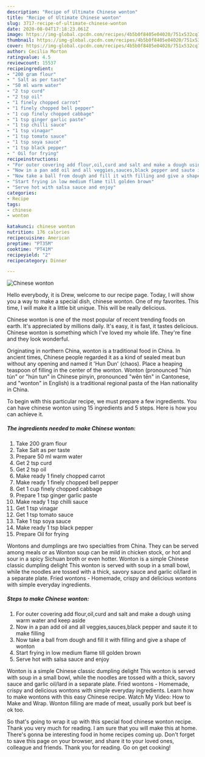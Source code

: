 ```yaml
---
description: "Recipe of Ultimate Chinese wonton"
title: "Recipe of Ultimate Chinese wonton"
slug: 3717-recipe-of-ultimate-chinese-wonton
date: 2020-08-04T17:18:23.061Z
image: https://img-global.cpcdn.com/recipes/4b5b0f8405e04020/751x532cq70/chinese-wonton-recipe-main-photo.jpg
thumbnail: https://img-global.cpcdn.com/recipes/4b5b0f8405e04020/751x532cq70/chinese-wonton-recipe-main-photo.jpg
cover: https://img-global.cpcdn.com/recipes/4b5b0f8405e04020/751x532cq70/chinese-wonton-recipe-main-photo.jpg
author: Cecilia Morton
ratingvalue: 4.5
reviewcount: 15537
recipeingredient:
- "200 gram flour"
- " Salt as per taste"
- "50 ml warm water"
- "2 tsp curd"
- "2 tsp oil"
- "1 finely chopped carrot"
- "1 finely chopped bell pepper"
- "1 cup finely chopped cabbage"
- "1 tsp ginger garlic paste"
- "1 tsp chilli sauce"
- "1 tsp vinagar"
- "1 tsp tomato sauce"
- "1 tsp soya sauce"
- "1 tsp black pepper"
- " Oil for frying"
recipeinstructions:
- "For outer covering add flour,oil,curd and salt and make a dough using warm water and keep aside"
- "Now in a pan add oil and all veggies,sauces,black pepper and saute it to make filling"
- "Now take a ball from dough and fill it with filling and give a shape of wonton"
- "Start frying in low medium flame till golden brown"
- "Serve hot with salsa sauce and enjoy"
categories:
- Recipe
tags:
- chinese
- wonton

katakunci: chinese wonton 
nutrition: 176 calories
recipecuisine: American
preptime: "PT35M"
cooktime: "PT41M"
recipeyield: "2"
recipecategory: Dinner

---
```



![Chinese wonton](https://img-global.cpcdn.com/recipes/4b5b0f8405e04020/751x532cq70/chinese-wonton-recipe-main-photo.jpg)

Hello everybody, it is Drew, welcome to our recipe page. Today, I will show you a way to make a special dish, chinese wonton. One of my favorites. This time, I will make it a little bit unique. This will be really delicious.

Chinese wonton is one of the most popular of recent trending foods on earth. It's appreciated by millions daily. It's easy, it is fast, it tastes delicious. Chinese wonton is something which I've loved my whole life. They're fine and they look wonderful.

Originating in northern China, wonton is a traditional food in China. In ancient times, Chinese people regarded it as a kind of sealed meat bun without any opening and named it &#39;Hun Dun&#39; (chaos). Place a heaping teaspoon of filling in the center of the wonton. Wonton (pronounced &#34;hún tún&#34; or &#34;hún tun&#34; in Chinese pinyin, pronounced &#34;wěn tēn&#34; in Cantonese, and &#34;wonton&#34; in English) is a traditional regional pasta of the Han nationality in China.


To begin with this particular recipe, we must prepare a few ingredients. You can have chinese wonton using 15 ingredients and 5 steps. Here is how you can achieve it.

<!--inarticleads1-->

##### The ingredients needed to make Chinese wonton:

1. Take 200 gram flour
1. Take  Salt as per taste
1. Prepare 50 ml warm water
1. Get 2 tsp curd
1. Get 2 tsp oil
1. Make ready 1 finely chopped carrot
1. Make ready 1 finely chopped bell pepper
1. Get 1 cup finely chopped cabbage
1. Prepare 1 tsp ginger garlic paste
1. Make ready 1 tsp chilli sauce
1. Get 1 tsp vinagar
1. Get 1 tsp tomato sauce
1. Take 1 tsp soya sauce
1. Make ready 1 tsp black pepper
1. Prepare  Oil for frying


Wontons and dumplings are two specialties from China. They can be served among meals or as Wonton soup can be mild in chicken stock, or hot and sour in a spicy Sichuan broth or even hotter. Wonton is a simple Chinese classic dumpling delight This wonton is served with soup in a small bowl, while the noodles are tossed with a thick, savory sauce and garlic oil/lard in a separate plate. Fried wontons - Homemade, crispy and delicious wontons with simple everyday ingredients. 

<!--inarticleads2-->

##### Steps to make Chinese wonton:

1. For outer covering add flour,oil,curd and salt and make a dough using warm water and keep aside
1. Now in a pan add oil and all veggies,sauces,black pepper and saute it to make filling
1. Now take a ball from dough and fill it with filling and give a shape of wonton
1. Start frying in low medium flame till golden brown
1. Serve hot with salsa sauce and enjoy


Wonton is a simple Chinese classic dumpling delight This wonton is served with soup in a small bowl, while the noodles are tossed with a thick, savory sauce and garlic oil/lard in a separate plate. Fried wontons - Homemade, crispy and delicious wontons with simple everyday ingredients. Learn how to make wontons with this easy Chinese recipe. Watch My Video: How to Make and Wrap. Wonton filling are made of meat, usually pork but beef is ok too. 

So that's going to wrap it up with this special food chinese wonton recipe. Thank you very much for reading. I am sure that you will make this at home. There's gonna be interesting food in home recipes coming up. Don't forget to save this page on your browser, and share it to your loved ones, colleague and friends. Thank you for reading. Go on get cooking!
